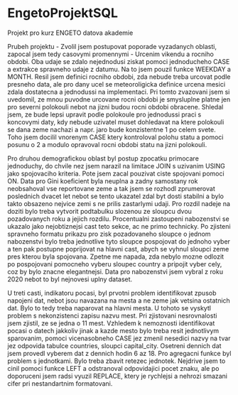 # EngetoProjektSQL
Projekt pro kurz ENGETO datova akademie


Prubeh projektu - 
Zvolil jsem postupovat poporade vyzadanych oblasti, zapocal jsem tedy casovymi promennymi -  Urcenim vikendu a rocniho obdobi. Oba udaje se zdalo nejednodusi ziskat pomoci jednoducheho CASE a extrakce spravneho udaje z datumu. Na to jsem pouzil funkce WEEKDAY a MONTH. Resil jsem definici rocniho obdobi, zda nebude treba urcovat podle presneho data, ale pro dany ucel se meteoroligicka definice urcena mesici zdala dostatecna a jednodussi na implementaci. Pri tomto zvazovani jsem si uvedomil, ze mnou puvodne urcovane rocni obdobi je smysluplne platne jen pro severni polokouli nebot na jizni budou rocni obdobi obracene. Shledal jsem, ze bude lepsi upravit podle polokoule pro jednodussi praci s koncovymi daty, kdy nebude uzivatel muset dohledavat na ktere polokouli se dana zeme nachazi a napr. jaro bude konzistentne 1 po celem svete. Toho jsem docilil vnorenym CASE ktery kontroloval polohu statu a pomoci posunu o 2 a modulo opravoval rocni obdobi statu na jizni polokouli.

Pro druhou demografickou oblast byl postup zpocatku primocare jednoduchy, do chvile nez jsem narazil na limitace JOIN s uzivanim USING jako spojovaciho kriteria. Pote jsem zacal pouzivat ciste spojovani pomoci ON. Data pro Gini koeficient byla neuplna a zadny samostany rok neobsahoval vse reportovane zeme a tak jsem se rozhodl zprumerovat poslednich dvacet let nebot se tento ukazatel zdal byt dosti stabilni a bylo takto obsazeno nejvice zemi s ne prilis zastarlymi udaji. Pro rozdil nadeje na doziti bylo treba vytvorit podtabulku slozenou ze sloupcu dvou pozadovanych roku a jejich rozdilu. Procentualni zastoupeni nabozenstvi se ukazalo jako nejobtiznejsi cast teto sekce, ac ne primo technicky. Po zjisteni spravneho formatu prikazu pro zisk pozadovaneho sloupce o jednom nabozenstvi bylo treba jednotlive tyto sloupce pospojovat do jednoho vyber a ten pak postupne poprijovat na hlavni cast, abych se vyhnul sloupci zeme pres kterou byla spojovana. Zpetne me napada, zda nebylo mozne odlozit po pospojovani pomocneho vyberu sloupec country a pripojit vyber cely, coz by bylo znacne elegantnejsi. Data pro nabozenstvi jsem vybral z roku 2020 nebot to byl nejnovesi uplny dataset.

U treti casti, indikatoru pocasi, byl prvotni problem identifikovat zpusob napojeni dat, nebot jsou navazana na mesta a ne zeme jak vetsina ostatnich dat. Bylo to tedy treba naparovat na hlavni mesta. U tohoto se vyskytl problem s nekonzistenci zapisu nazvu mest. Pri zjistovani nesrovnalosti jsem zjistil, ze se jedna o 11 mest. Vzhledem k nemoznosti identifikovat pocasi o datech jakkoliv jinak a kazde mesto bylo treba resit jednotlivym sparovanim, pomoci vicenasobneho CASE jez zmenil nesedici nazvy na tvar jez odpovida tabulce countries, sloupci capital_city. Osetreni dennich dat jsem provedl vyberem dat z dennich hodin 6 az 18. Pro agregacni funkce byl problem s jednotkami. Bylo treba zbavit retezec jednotek. Nejdrive jsem to cinil pomoci funkce LEFT a odstranoval odpovidajici pocet znaku, ale po doporuceni jsem radsi vyuzil REPLACE, ktery je rychlejsi a nehrozi smazani cifer pri nestandartnim formatovani.
